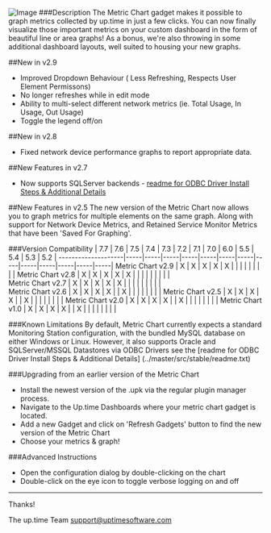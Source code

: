 ![Image](https://raw.github.com/uptimesoftware/uptime-metric-chart/master/img/logos/metric-chart-sm.png)
###Description
The Metric Chart gadget makes it possible to graph metrics collected by up.time in just a few clicks.  You can now finally visualize those important metrics on your custom dashboard in the form of beautiful line or area graphs!  As a bonus, we're also throwing in some additional dashboard layouts, well suited to housing your new graphs.

##New in v2.9
* Improved Dropdown Behaviour ( Less Refreshing, Respects User Element Permissons)
* No longer refreshes while in edit mode
* Ability to multi-select different network metrics (ie. Total Usage, In Usage, Out Usage)
* Toggle the legend off/on

##New in v2.8
* Fixed network device performance graphs to report appropriate data.

##New Features in v2.7
* Now supports SQLServer backends - [readme for ODBC Driver Install Steps & Additional Details](http://the-grid.uptimesoftware.com/gadget/uptime-metric-chart.html)

##New Features in v2.5
The new version of the Metric Chart now allows you to graph metrics for multiple elements on the same graph. Along with support for Network Device Metrics, and Retained Service Monitor Metrics that have been 'Saved For Graphing'.


###Version Compatibility
                        | 7.7 | 7.6 | 7.5 | 7.4 | 7.3 | 7.2 | 7.1 | 7.0 | 6.0 | 5.5 | 5.4 | 5.3 | 5.2 |
    --------------------|-----|-----|-----|-----|-----|-----|-----|-----|-----|-----|-----|-----|-----|
      Metric Chart v2.9 |  X  |  X  |  X  |  X  |  X  |     |     |     |     |     |     |     |     |
      Metric Chart v2.8 |  X  |  X  |  X  |  X  |  X  |     |     |     |     |     |     |     |     |     
      Metric Chart v2.7 |  X  |  X  |  X  |  X  |  X  |     |     |     |     |     |     |     |     |     
      Metric Chart v2.6 |  X  |  X  |  X  |  X  |     |  X  |     |     |     |     |     |     |     |
      Metric Chart v2.5 |  X  |  X  |  X  |  X  |     |  X  |     |     |     |     |     |     |     |
      Metric Chart v2.0 |  X  |  X  |  X  |  X  |     |  X  |     |     |     |     |     |     |     |
      Metric Chart v1.0 |  X  |  X  |  X  |  X  |     |  X  |     |     |     |     |     |     |     |

###Known Limitations
By default, Metric Chart currently expects a standard Monitoring Station configuration, with the bundled MySQL database on either Windows or Linux.  However, it also supports Oracle and SQLServer/MSSQL Datastores via ODBC Drivers see the [readme for ODBC Driver Install Steps & Additional Details] (../master/src/stable/readme.txt)

###Upgrading from an earlier version of the Metric Chart
* Install the newest version of the .upk via the regular plugin manager process.
* Navigate to the Up.time Dashboards where your metric chart gadget is located. 
* Add a new Gadget and click on 'Refresh Gadgets' button to find the new version of the Metric Chart
* Choose your metrics & graph! 



###Advanced Instructions
* Open the configuration dialog by double-clicking on the chart
* Double-click on the eye icon to toggle verbose logging on and off

---

Thanks!

The up.time Team
support@uptimesoftware.com
